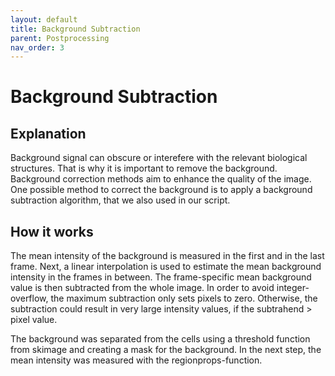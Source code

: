 ```yaml
---
layout: default
title: Background Subtraction
parent: Postprocessing
nav_order: 3
---
```


# Background Subtraction

## Explanation
Background signal can obscure or interefere with the relevant biological structures. That is why it is important to remove the background. Background correction methods aim to enhance the quality of the image. One possible method to correct the background is to apply a background subtraction algorithm, that we also used in our script. 


## How it works
The mean intensity of the background is measured in the first and in the last frame. Next, a linear interpolation is used
to estimate the mean background intensity in the frames in between. The frame-specific mean background value is then subtracted from the whole image. In order to avoid integer-overflow, the maximum subtraction only sets pixels to zero. Otherwise, the subtraction could result in very large intensity values, if the subtrahend > pixel value. 

The background was separated from the cells using a threshold function from skimage and creating a mask for the background. In the next step, the mean intensity was measured with the regionprops-function. 
